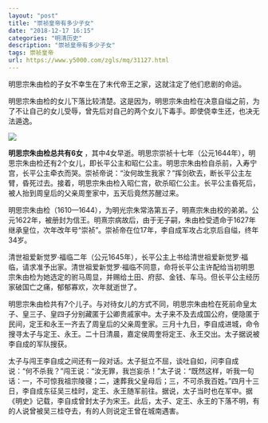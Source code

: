 ```yaml
---
layout: "post"
title: "崇祯皇帝有多少子女"
date: "2018-12-17 16:15"
categories: "明清历史"
description: "崇祯皇帝有多少子女"
tags: 崇祯皇帝
url: https://www.y5000.com/zgls/mq/31127.html
---
```






明思宗朱由检的子女不幸生在了末代帝王之家，这就注定了他们悲剧的命运。

明思宗朱由检的女儿下落比较清楚。这是因为，明思宗朱由检在决意自缢之前，为了不让自己的女儿受辱，曾先后对自己的两个女儿下毒手。即使侥幸生还，也决无法遁逸。

![](https://img.y5000.com/uploads/allimg/180628/8-1P62Q03G4455.jpg)

**明思宗朱由检总共有6女**
，其中4女早逝。明思宗崇祯十七年（公元1644年），明思宗朱由检还有2个女儿，即长平公主和昭仁公主。明思宗朱由检自杀前，入寿宁宫，长平公主牵衣而哭。崇祯帝说：“汝何故生我家？”挥剑砍去，断长平公主左臂，昏死过去。接着，明思宗朱由检入昭仁宫，砍杀昭仁公主。长平公主昏死后，被人抬到周皇后的父亲周奎家中，五天后竟然苏醒过来。

明思宗朱由检（1610—1644），为明光宗朱常洛第五子，明熹宗朱由校的弟弟。公元1622年，被册封为信王。明熹宗病故后，由于无子嗣，朱由检受遗命于1627年继承皇位，次年改年号“崇祯”。崇祯帝在位17年，李自成军攻占北京后自缢，终年34岁。

清世祖爱新觉罗·福临二年（公元1645年），长平公主上书给清世祖爱新觉罗·福临，请求准予出家。清世祖爱新觉罗·福临不同意，命将长平公主许配给当初明思宗朱由检为她选定的驸马周显，并赐给土田、府邸、金钱、车马。但长平公主经历家破国亡之痛，郁郁寡欢，次年就逝世了。

明思宗朱由检共有7个儿子。与对待女儿的方式不同，明思宗朱由检在死前命皇太子、皇三子、皇四子分别藏匿于公卿贵戚家中。太子来不及去成国公府，便隐匿于民间，定王和永王一齐去了周皇后的父亲周奎家。三月十九日，李自成进城，命令搜寻太子与定王、永王。二十日清晨，嘉定侯周奎将定王、永王交出。太子据说被李自成的军队搜获。

太子与闯王李自成之间还有一段对话。太子挺立不屈，谈吐自如，问李自成说：“何不杀我？”闯王说：“汝无罪，我岂妄杀！”太子说：“既然这样，听我一句话：一，不可惊我祖宗陵寝；二，速葬我父皇母后；三，不可杀我百姓。”四月十三日，李自成东征吴三桂时，定王、永王随军前往。据说，太子当时也在军中。据《明史》记载，李自成曾封太子为宋王。此后，太子、定王、永王的下落不明，有的人说曾被吴三桂夺去，有的人则说定王曾在城南遇害。
